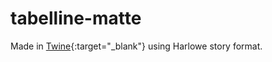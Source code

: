 # tabelline-matte
Made in [Twine](https://twinery.org/){:target="_blank"} using Harlowe story format.
